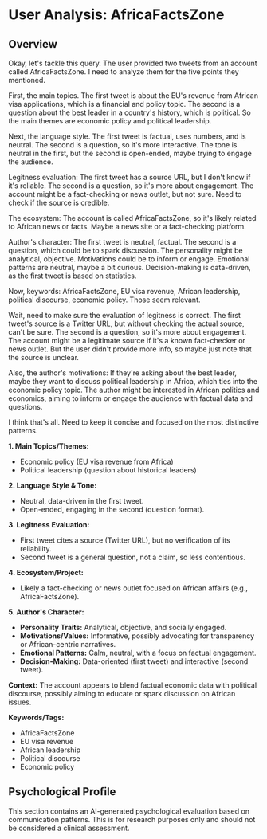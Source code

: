 # User Analysis: AfricaFactsZone

## Overview

<think>
Okay, let's tackle this query. The user provided two tweets from an account called AfricaFactsZone. I need to analyze them for the five points they mentioned.

First, the main topics. The first tweet is about the EU's revenue from African visa applications, which is a financial and policy topic. The second is a question about the best leader in a country's history, which is political. So the main themes are economic policy and political leadership.

Next, the language style. The first tweet is factual, uses numbers, and is neutral. The second is a question, so it's more interactive. The tone is neutral in the first, but the second is open-ended, maybe trying to engage the audience.

Legitness evaluation: The first tweet has a source URL, but I don't know if it's reliable. The second is a question, so it's more about engagement. The account might be a fact-checking or news outlet, but not sure. Need to check if the source is credible.

The ecosystem: The account is called AfricaFactsZone, so it's likely related to African news or facts. Maybe a news site or a fact-checking platform.

Author's character: The first tweet is neutral, factual. The second is a question, which could be to spark discussion. The personality might be analytical, objective. Motivations could be to inform or engage. Emotional patterns are neutral, maybe a bit curious. Decision-making is data-driven, as the first tweet is based on statistics.

Now, keywords: AfricaFactsZone, EU visa revenue, African leadership, political discourse, economic policy. Those seem relevant.

Wait, need to make sure the evaluation of legitness is correct. The first tweet's source is a Twitter URL, but without checking the actual source, can't be sure. The second is a question, so it's more about engagement. The account might be a legitimate source if it's a known fact-checker or news outlet. But the user didn't provide more info, so maybe just note that the source is unclear.

Also, the author's motivations: If they're asking about the best leader, maybe they want to discuss political leadership in Africa, which ties into the economic policy topic. The author might be interested in African politics and economics, aiming to inform or engage the audience with factual data and questions.

I think that's all. Need to keep it concise and focused on the most distinctive patterns.
</think>

**1. Main Topics/Themes:**  
- Economic policy (EU visa revenue from Africa)  
- Political leadership (question about historical leaders)  

**2. Language Style & Tone:**  
- Neutral, data-driven in the first tweet.  
- Open-ended, engaging in the second (question format).  

**3. Legitness Evaluation:**  
- First tweet cites a source (Twitter URL), but no verification of its reliability.  
- Second tweet is a general question, not a claim, so less contentious.  

**4. Ecosystem/Project:**  
- Likely a fact-checking or news outlet focused on African affairs (e.g., AfricaFactsZone).  

**5. Author's Character:**  
- **Personality Traits:** Analytical, objective, and socially engaged.  
- **Motivations/Values:** Informative, possibly advocating for transparency or African-centric narratives.  
- **Emotional Patterns:** Calm, neutral, with a focus on factual engagement.  
- **Decision-Making:** Data-oriented (first tweet) and interactive (second tweet).  

**Context:** The account appears to blend factual economic data with political discourse, possibly aiming to educate or spark discussion on African issues.  

**Keywords/Tags:**  
- AfricaFactsZone  
- EU visa revenue  
- African leadership  
- Political discourse  
- Economic policy

## Psychological Profile

This section contains an AI-generated psychological evaluation based on communication patterns. This is for research purposes only and should not be considered a clinical assessment.